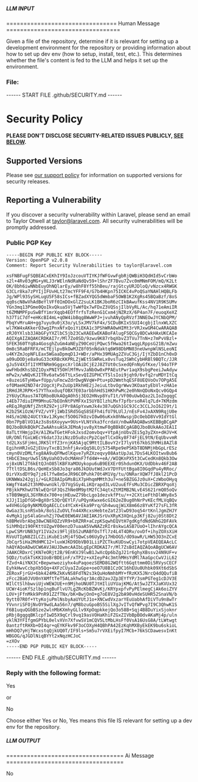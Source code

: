 ##### LLM INPUT #####
================================ Human Message =================================

Given a file of the repository, determine if it is relevant for setting up a development environment for the repository or providing information about how to set up dev env (how to setup, install, test, etc.). This determines whether the file's content is fed to the LLM and helps it set up the environment.

### File:
------ START FILE .github/SECURITY.md ------
# Security Policy

**PLEASE DON'T DISCLOSE SECURITY-RELATED ISSUES PUBLICLY, [SEE BELOW](#reporting-a-vulnerability).**

## Supported Versions

Please see [our support policy](https://laravel.com/docs/releases#support-policy) for information on supported versions for security releases.

## Reporting a Vulnerability

If you discover a security vulnerability within Laravel, please send an email to Taylor Otwell at taylor@laravel.com. All security vulnerabilities will be promptly addressed.

### Public PGP Key

```
-----BEGIN PGP PUBLIC KEY BLOCK-----
Version: OpenPGP v2.0.8
Comment: Report Security Vulnerabilities to taylor@laravel.com

xsFNBFugFSQBEACxEKhIY9IoJzcouVTIYKJfWFGvwFgbRjQWBiH3QdHId5vCrbWo
s2l+4Rv03gMG+yHLJ3rWElnNdRaNdQv59+lShrZF7Bvu7Zvc0mMNmFOM/mQ/K2Lt
OK/8bh6iwNNbEuyOhNQlarEy/w8hF8Yf55hBeu/rajGtcyURJDloQ/vNzcx4RWGK
G3CLr8ka7zPYIjIFUvHLt27mcYFF9F4/G7b4HKpn75ICKC4vPoQSaYNAHlHQBLFb
Jg/WPl93SySHLugU5F58sICs+fBZadXYQG5dWmbaF5OWB1K2XgRs45BQaBzf/8oS
qq0scN8wVhAdBeYlVFf0ImDOxGlZ2suLK1BKJboR6zCIkBAwufKss4NV1R9KSUMv
YGn3mq13PGme0QoIkvQkua5VjTwWfQx7wFDxZ3VQSsjIlbVyRL/Ac/hq71eAmiIR
t6ZMNMPFpuSwBfYimrXqqb4EOffrfsTzRenG1Cxm4jNZRzX/6P4an7F/euoqXeXZ
h37TiC7df+eHKcBI4mL+qOW4ibBqg8WwWPJ+jvuhANyQpRVzf3NNEOwJYCNbQPM/
PbqYvMruAH+gg7uyu9u0jX3o/yLSxJMV7kF4x/SCDuBKIxSSUI4cgbjIlnxWLXZC
wl7KW4xAKkerO3wgIPnxNfxQoiYiEKA1c3PShWRA0wHIMt3rVRJxwGM4CwARAQAB
zRJ0YXlsb3JAbGFyYXZlbC5jb23CwXAEEwEKABoFAlugFSQCGy8DCwkHAxUKCAIe
AQIXgAIZAQAKCRDKAI7r/Ml7Zo0SD/9zwu9K87rbqXbvZ3TVu7TnN+z7mPvVBzl+
SFEK360TYq8a4GosghZuGm4aNEyZ90CeUjPQwc5fHwa26tIwqgLRppsG21B/mZwu
0m8c5RaBFRFX/mCTEjlpvBkOwMJZ8f05nNdaktq6W98DbMN03neUwnpWlNSLeoNI
u4KYZmJopNFLEax5WGaaDpmqD1J+WDr/aPHx39MUAg2ZVuC3Gj/IjYZbD1nCh0xD
a09uDODje8a9uG33cKRBcKKPRLZjWEt5SWReLx0vsTuqJSWhCybHRBl9BQTc/JJR
gJu5V4X3f1IYMTNRm9GggxcXrlOAiDCjE2J8ZTUt0cSxedQFnNyGfKxe/l94oTFP
wwFHbdKhsSDZ1OyxPNIY5OHlMfMvvJaNbOw0xPPAEutPwr1aqX9sbgPeeiJwAdyw
mPw2x/wNQvKJITRv6atw56TtLxSevQIZGPHCYTSlsIoi9jqh9/6vfq2ruMDYItCq
+8uzei6TyH6w+fUpp/uFmcwZdrDwgNVqW+Ptu+pD2WmthqESF8UEQVoOv7OPgA5E
ofOMaeH2ND74r2UgcXjPxZuUp1RkhHE2jJeiuLtbvOgrWwv3KOaatyEbVl+zHA1e
1RHdJRJRPK+S7YThxxduqfOBX7E03arbbhHdS1HKhPwMc2e0hNnQDoNxQcv0GQp4
2Y6UyCRaus7ATQRboBUkAQgA0h5j3EO2HNvp8YuT1t/VF00uUwbQaz2LIoZogqgC
14Eb77diuIPM9MnuG7bEOnNtPVMFXxI5UYBIlzhLMxf7pfbrsoR4lq7Ld+7KMzdm
eREqJRgUNfjZhtRZ9Z+jiFPr8AGpYxwmJk4v387uQGh1GC9JCc3CCLJoI62I9t/1
K2b25KiOzW/FVZ/vYFj1WbISRd5GqS8SEFh4ifU79LUlJ/nEsFv4JxAXN9RqjU0e
H4S/m1Nb24UCtYAv1JKymcf5O0G7kOzvI0w06uKxk0hNwspjDcOebD8Vv9IdYtGl
0bn7PpBlVO1Az3s8s6Xoyyw+9Us+VLNtVka3fcrdaV/n0wARAQABwsKEBBgBCgAP
BQJboBUkBQkPCZwAAhsuASkJEMoAjuv8yXtmwF0gBBkBCgAGBQJboBUkAAoJEA1I
8aTLtYHmjpIH/A1ZKwTGetHFokJxsd2omvbqv+VtpAjnUbvZEi5g3yZXn+dHJV+K
UR/DNlfGxLWEcY6datJ3ziNzzD5u8zcPp2CqeTlCxOky8F74FjEL9tN/EqUbvvmR
td2LXsSFjHnLJRK5lYfZ3rnjKA5AjqC9MttILBovY2rI7lyVt67kbS3hMHi8AZl8
EgihnHRJxGZjEUxyTxcB13nhfjAvxQq58LOj5754Rpe9ePSKbT8DNMjHbGpLrESz
cmyn0VzDMLfxg8AA9uQFMwdlKqve7yRZXzeqvy08AatUpJaL7DsS4LKOItwvBub6
tHbCE3mqrUw5lSNyUahO3vOcMAHnF7fd4W++eA//WIQKnPX5t3CwCedKn8Qkb3Ow
oj8xUNl2T6kEtQJnO85lKBFXaMOUykopu6uB9EEXEr0ShdunOKX/UdDbkv46F2AB
7TtltDSLB6s/QeHExSb8Jo3qra86JkDUutWdJxV7DYFUttBga8I0GqdPu4yRRoc/
0irVXsdDY9q7jz6l7fw8mSeJR96C0Puhk70t4M1Vg/tu/ONRarXQW7fJ8kl21PcD
UKNWWa242gji/+GLRI8AIpGMsBiX7pHhqmMMth3u7+ne5BZGGJz0uX+CzWboOHyq
kWgfY4a62t3hM0vwnUkl/D7VgSGy4LiKQrapd3LvU2uuEfFsMu3CDicZBRXPqoXj
PBjkkPKhwUTNlwEQrGF3QsZhNe0M9ptM2fC34qtxZtMIMB2NLvE4S621rmQ05oQv
sT0B9WgUL3GYRKdx700+ojHEuwZ79bcLgo1dezvkfPtu/++2CXtieFthDlWHy8x5
XJJjI1pDfGO+BgX0rS3QrQEYlF/uPQynKwxe6cGI62eZ0ug0hNrPvKEcfMLVqBQv
w4VH6iGp9yNKMUOgAECLCs4YCxK+Eka9Prq/Gh4wuqjWiX8m66z8YvKf27sFL3fR
OwGaz3LsnRSxbk/8oSiZuOVLfn44XRcxsHebteZat23lwD93oq54rtKnlJgmZHJY
4vMgk1jpS4laGnvhZj7OwE0EW6AVJAEIAKJSrUvXRyK3XQnLp3Kfj82uj0St8Dt2
h8BMeVbrAbg38wCN8XQZzVR9+bRZRR+aCzpKSqwhEQVtH7gdKgfdNdGNhG2DFAVk
SihMhQz190FKttUZgwY00enzD7uaaA5VwNAZzRIr8skwiASB7UoO+lIhrAYgcQCA
LpwCSMrUNB3gY1IVa2xi9FljEbS2uMABfOsTfl7z4L4T4DRv/ovDf+ihyZOXsXiH
RVoUTIpN8ZILCZiiKubE1sMj4fSQwCs06UyDy17HbOG5/dO9awR/LHW53O3nZCxE
JbCqr5iHa2MdHMC12+luxWJKD9DbVB01LiiPZCTkuKUDswCyi7otpVEAEQEAAcLC
hAQYAQoADwUCW6AVJAUJDwmcAAIbLgEpCRDKAI7r/Ml7ZsBdIAQZAQoABgUCW6AV
JAAKCRDxrCjKN7eORjt2B/9EnKVJ9lwB1JwXcQp6bZgJ21r6ghyXBssv24N9UF+v
5QDz/tuSkTsKK1UoBrBDEinF/xTP2z+xXIeyP4c3mthMHsYdMl7AaGpcCwVJiL62
fZvd+AiYNX3C+Bepwnwoziyhx4uPaqoezSEMD8G2WQftt6Gqttmm0Di5RVysCECF
EyhkHwvCcbpXb5Qq+4XFzCUyaIZuGpe+oeO7U8B1CzOC16hEUu0Uhbk09Xt6dSbS
ZERoxFjrGU+6bk424MkZkKvNS8FdTN2s3kQuHoNmhbMY+fRzKX5JNrcQ4dQQufiB
zFcc2Ba0JVU0nYAMftTeT5ALakhwSqr3AcdD2avJZp3EYfYP/3smPGTeg1cDJV3E
WIlCtSlhbwviUjvWEWJUE+n9MjhoUNU0TJtHIliUYUajKMG/At5wJZTXJaKVUx32
UCWr4ioKfSzlbp1ngBuFlvU7LgZRcKbBZWvKj/KRYpxpfvPyPElmegCjAk6oiZYV
LOV+jFfnMkk9PnR91ZZfTNx/bK+BwjOnO+g7oE8V2g2bA90vHdeSUHR52SnaVN/b
9ytt07R0f+YtyKojuPmlNsbyAaUYUtJ1o+XNCwdVxzarYEuUabhAfDiVTu9n8wTr
YVvnriSFOjNvOY9wdLAa56n7/qM8bzuGpoBS5SilXgJvITvQfWPvg7I9C3QhwK1S
F6B1uquQGbBSze2wlnMbKXmhyGLlv9XpOqpkkejQo3o58B+Sqj4B8DuYixSjoknr
pRbj8gqgqBKlcpf1wD5X9qCrl9vq19asVOHaKhiFZGxZIVbBpBOdvAKaMj4p/uln
yklN3YFIfgmGPYbL0elvXVn7XfvwSV1mCQV5LtMbLHsFf0VsA16UsG8A/tLWtwgt
0antzftRHXb+DI4qr+qEYKFkv9F3oCOXyH4QBhPA42EzKqhMXByEkEK9bu6skioL
mHhDQ7yHjTWcxstqQjkUQ0T/IF9ls+Sm5u7rVXEifpyI7MCb+76kSCDawesvInKt
WBGOG/qJGDlNiqBYYt2xNqzHCJoC
=zXOv
-----END PGP PUBLIC KEY BLOCK-----
```

------ END FILE .github/SECURITY.md ------

### Reply with the following format:

<rel>Yes</rel>

or

<rel>No</rel>

Choose either Yes or No, Yes means this file IS relevant for setting up a dev env for the repository.

##### LLM OUTPUT #####
================================== Ai Message ==================================

<rel>No</rel>